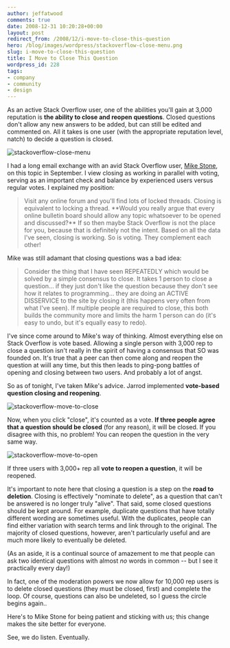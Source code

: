 ```yaml
---
author: jeffatwood
comments: true
date: 2008-12-31 10:20:28+00:00
layout: post
redirect_from: /2008/12/i-move-to-close-this-question
hero: /blog/images/wordpress/stackoverflow-close-menu.png
slug: i-move-to-close-this-question
title: I Move to Close This Question
wordpress_id: 228
tags:
- company
- community
- design
---
```



As an active Stack Overflow user, one of the abilities you'll gain at 3,000 reputation is **the ability to close and reopen questions**. Closed questions don't allow any new answers to be added, but can still be edited and commented on. All it takes is one user (with the appropriate reputation level, natch) to decide a question is closed.



![stackoverflow-close-menu](/blog/images/wordpress/stackoverflow-close-menu.png)



I had a long email exchange with an avid Stack Overflow user, [Mike Stone](http://stackoverflow.com/users/122/mike-stone), on this topic in September. I view closing as working in parallel with voting, serving as an important check and balance by experienced users versus regular votes. I explained my position:





<blockquote>
Visit any online forum and you'll find lots of locked threads. Closing is equivalent to locking a thread. **Would you really argue that every online bulletin board should allow any topic whatsoever to be opened and discussed?** If so then maybe Stack Overflow is not the place for you, because that is definitely not the intent. Based on all the data I've seen, closing is working. So is voting. They complement each other!
</blockquote>





Mike was still adamant that closing questions was a bad idea:





<blockquote>
Consider the thing that I have seen REPEATEDLY which would be solved by a simple consensus to close.  It takes 1 person to close a question... if they just don't like the question because they don't see how it relates to programming... they are doing an ACTIVE DISSERVICE to the site by closing it (this happens very often from what I've seen).  If multiple people are required to close, this both builds the community more and limits the harm 1 person can do (it's easy to undo, but it's equally easy to redo).
</blockquote>





I've since come around to Mike's way of thinking. Almost everything else on Stack Overflow is vote based. Allowing a single person with 3,000 rep to close a question isn't really in the spirit of having a consensus that SO was founded on. It's true that a peer can then come along and reopen the question at wiill any time, but this then leads to ping-pong battles of opening and closing between two users. And probably a lot of angst.



So as of tonight, I've taken Mike's advice. Jarrod implemented **vote-based question closing and reopening**.



![stackoverflow-move-to-close](/blog/images/wordpress/stackoverflow-move-to-close.png)



Now, when you click "close", it's counted as a vote. **If three people agree that a question should be closed** (for any reason), it will be closed. If you disagree with this, no problem! You can reopen the question in the very same way. 



![stackoverflow-move-to-open](/blog/images/wordpress/stackoverflow-move-to-open.png)



If three users with 3,000+ rep all **vote to reopen a question**, it will be reopened.



It's important to note here that closing a question is a step on the **road to deletion**. Closing is effectively "nominate to delete", as a question that can't be answered is no longer truly "alive". That said, some closed questions should be kept around. For example, duplicate questions that have totally different wording are sometimes useful. With the duplicates, people can find either variation with search terms and link through to the original. The majority of closed questions, however, aren't particularly useful and are much more likely to eventually be deleted.



(As an aside, it is a continual source of amazement to me that people can ask two identical questions with almost _no_ words in common -- but I see it practically every day!)



In fact, one of the moderation powers we now allow for 10,000 rep users is to delete closed questions (they must be closed, first) and complete the loop. Of course, questions can also be undeleted, so I guess the circle begins again..



Here's to Mike Stone for being patient and sticking with us; this change makes the site better for everyone.



See, we do listen. Eventually.

